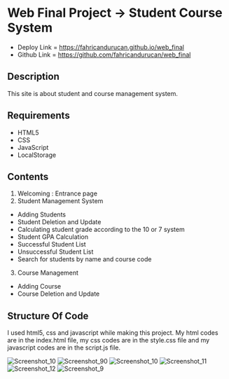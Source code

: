 # Web Final Project -> Student Course System
- Deploy Link = https://fahricandurucan.github.io/web_final
- Github Link = https://github.com/fahricandurucan/web_final
## Description
This site is about student and course management system.
## Requirements
- HTML5
- CSS
- JavaScript
- LocalStorage
## Contents
1. Welcoming : Entrance page
2. Student Management System
- Adding Students 
- Student Deletion and Update 
- Calculating student grade according to the 10 or 7 system
- Student GPA Calculation
- Successful Student List
- Unsuccessful Student List
- Search for students by name and course code
3. Course Management
- Adding Course
- Course Deletion and Update


## Structure Of Code
I used html5, css and javascript while making this project. My html codes are in the index.html file, my css codes are in the style.css file and my javascript codes are in the script.js file.

![Screenshot_10](https://github.com/fahricandurucan/web_final/assets/119004635/4816c766-a3f3-458c-9863-3e6c5b62f84f)
![Screenshot_90](https://github.com/fahricandurucan/web_final/assets/119004635/af0ea2e7-56e9-4a35-be41-81ad3c2391fe)
![Screenshot_10](https://github.com/fahricandurucan/web_final/assets/119004635/1628862a-5119-4dd4-81d5-ed641880bc09)
![Screenshot_11](https://github.com/fahricandurucan/web_final/assets/119004635/68a77b4f-b783-464e-ac2f-79fc66efe863)
![Screenshot_12](https://github.com/fahricandurucan/web_final/assets/119004635/3e6dc057-cff6-47f1-b740-ec80ddc9f8e7)
![Screenshot_9](https://github.com/fahricandurucan/web_final/assets/119004635/dde28843-b699-4d0d-9d4d-126e4d3d250d)
 
